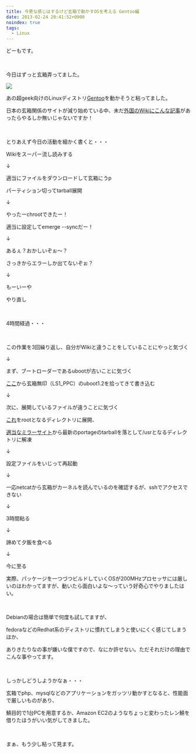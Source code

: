 ```yaml
---
title: 今更な感じはするけど玄箱で動かすOSを考える Gentoo編
date: 2013-02-24 20:41:52+0900
noindex: true
tags:
  - Linux
---
```

<p>どーもです。</p>
<p>&nbsp;</p>
<p>今日はずっと玄箱弄ってました。</p>
<p><img src="https://lh6.googleusercontent.com/-IVEbesdqREM/USnx7gF6eyI/AAAAAAAABKY/8N40UCmY6t0/s640/DSC07136.JPG" /></p>
<p>あの超geek向けのLinuxディストリ<a href="http://www.gentoo.org/">Gentoo</a>を動かそうと粘ってました。</p>
<p>日本の玄箱関係のサイトが減り始めている中、未だ<a href="http://buffalo.nas-central.org/wiki/Install_The_2007_PPC_Gentoo">外国のWikiにこんな記事</a>があったらやるしか無いじゃないですか！</p>
<p>&nbsp;</p>
<p>とりあえず今日の活動を細かく書くと・・・</p>
<div class="hidearea">
<p>Wikiをスーパー流し読みする</p>
<p>↓</p>
<p>適当にファイルをダウンロードして玄箱にうp</p>
<p>パーティション切ってtarball展開</p>
<p>↓</p>
<p>やったーchrootできたー！</p>
<p>適当に設定してemerge --syncだー！</p>
<p>↓</p>
<p>あるぇ？おかしいぞぉ〜？</p>
<p>さっきからエラーしか出てないぞぉ？</p>
<p>↓</p>
<p>もーいーや</p>
<p>やり直し</p>
<p>&nbsp;</p>
<p>4時間経過・・・</p>
<p>&nbsp;</p>
<p>この作業を3回繰り返し、自分がWikiと違うことをしていることにやっと気づく</p>
<p>↓</p>
<p>まず、ブートローダーであるubootが古いことに気づく</p>
<p><a href="http://downloads.buffalo.nas-central.org/">ここ</a>から玄箱無印（LS1_PPC）のuboot1.2を拾ってきて書き込む</p>
<p>↓</p>
<p>次に、展開しているファイルが違うことに気づく</p>
<p><a href="http://downloads.nas-central.org/ALL_LS_KB_PPC/Distributions/Gentoo/gentoo-20071104-uboot.tar.bz2">これ</a>をrootとなるディレクトリに展開、</p>
<p><a href="http://www.gentoo.org/main/en/mirrors.xml">適当なミラーサイト</a>から最新のportageのtarballを落として/usrとなるディレクトリに解凍</p>
<p>↓</p>
<p>設定ファイルをいじって再起動</p>
<p>↓</p>
<p>一応netcatから玄箱がカーネルを読んでいるのを確認するが、sshでアクセスできない</p>
<p>↓</p>
<p>3時間粘る</p>
<p>↓</p>
<p>諦めて夕飯を食べる</p>
<p>↓</p>
<p>今に至る</p>
</div>
<p>実際、パッケージを一つづつビルドしていくOSが200MHzプロセッサには厳しいのはわかってますが、動いたら面白いよな〜っていう好奇心でやりましたはい。</p>
<p>&nbsp;</p>
<p>Debianの場合は簡単で何度も試してますが、</p>
<p>fedoraなどのRedhat系のディストリに慣れてしまうと使いにくく感じてしまうほか、</p>
<p>ありきたりなの事が嫌いな僕ですので、なにか許せない。ただそれだけの理由でこんな事やってます。</p>
<p>&nbsp;</p>
<p>しっかしどうしようかなぁ・・・</p>
<p>玄箱でphp、mysqlなどのアプリケーションをガッツリ動かすとなると、性能面で厳しいものがあり、</p>
<p>鯖目的で1台PCを用意するか、Amazon EC2のようなちょっと変わったレン鯖を借りたほうがいい気がしてきました。</p>
<p>&nbsp;</p>
<p>まぁ、もう少し粘って見ます。</p>
